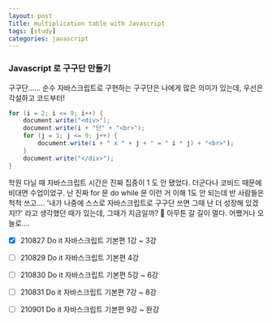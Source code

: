 ```yaml
---
layout: post
Title: multiplication table with Javascript
tags: [study]
categories: javascript
---
```


### Javascript 로 구구단 만들기

구구단...... 순수 자바스크립트로 구현하는 구구단은 나에게 많은 의미가 있는데, 우선은 각설하고 코드부터! 




```java
for (i = 2; i <= 9; i++) {
    document.write("<div>");
    document.write(i + "단" + "<br>");
    for (j = 1; j <= 9; j++) {
        document.write(i + " x " + j + " = " i * j) + "<br>");
    }
    document.write("</div>");
}
```

학원 다닐 때 자바스크립트 시간은 진짜 집중이 1 도 안 됐었다. 더군다나 코비드 때문에 비대면 수업이었구. 
난 진짜 for 문 do while 문 이런 거 이해 1도 안 되는데 반 사람들은 척척 쓰고....
'내가 나중에 스스로 자바스크립트로 구구단 쓰면 그때 난 더 성장해 있겠지!?' 라고 생각했던 때가 있는데, 
그때가 지금일까? 😤 
아무튼 갈 길이 멀다. 
어쨌거나 오늘로.... 

- [x] 210827 Do it 자바스크립트 기본편 1강 ~ 3강 
- [ ] 210829 Do it 자바스크립트 기본편 4강
- [ ] 210830 Do it 자바스크립트 기본편 5강 ~ 6강
- [ ] 210831 Do it 자바스크립트 기본편 7강 ~ 8강
- [ ] 210901 Do it 자바스크립트 기본편 9강 ~ 완강



